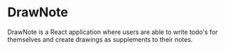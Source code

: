 # DrawNote

 DrawNote is a React application where users are able to write todo's for themselves and create drawings as supplements to their notes.




